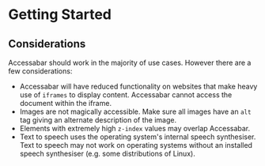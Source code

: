 # Getting Started
## Considerations
Accessabar should work in the majority of use cases. However there are a few considerations:
- Accessabar will have reduced functionality on websites that make heavy use of `iframes` to display content. Accessabar cannot access the document within the iframe.
- Images are not magically accessible. Make sure all images have an `alt` tag giving an alternate description of the image.
- Elements with extremely high `z-index` values may overlap Accessabar.
- Text to speech uses the operating system's internal speech synthesiser. Text to speech may not work on operating systems without an installed speech synthesiser (e.g. some distributions of Linux).
